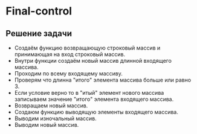 # Final-control

## Решение задачи

* Создаём функцию возвращающую строковый массив и принимающая на вход строковый массив.
* Внутри функции создаём новый массив длинной входящего массива.
* Проходим по всему входящему массиву.
* Проверям что длинна "итого" элемента массива больше или равно 3.
* Если условие верно то в "итый" элемент нового массива записываем значение "итого" элемента входящего массива.
* Возвращаем новый массив.
* Создаюм функцию выводящую элементы входящего массива.
* Выводим изночальный массив.
* Выводим новый массив.